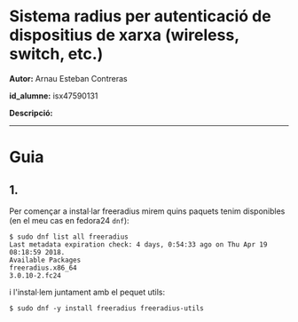 # Sistema radius per autenticació de dispositius de xarxa (wireless, switch, etc.)

**Autor:** Arnau Esteban Contreras

**id_alumne:** isx47590131

**Descripció:** 


-------

# Guia

## 1.
Per començar a instal·lar freeradius mirem quins paquets tenim disponibles (en el meu cas en fedora24 `dnf`):

```
$ sudo dnf list all freeradius
Last metadata expiration check: 4 days, 0:54:33 ago on Thu Apr 19 08:18:59 2018.
Available Packages
freeradius.x86_64                                                             3.0.10-2.fc24                                         
```

i l'instal·lem juntament amb el pequet utils:

```
$ sudo dnf -y install freeradius freeradius-utils
```
